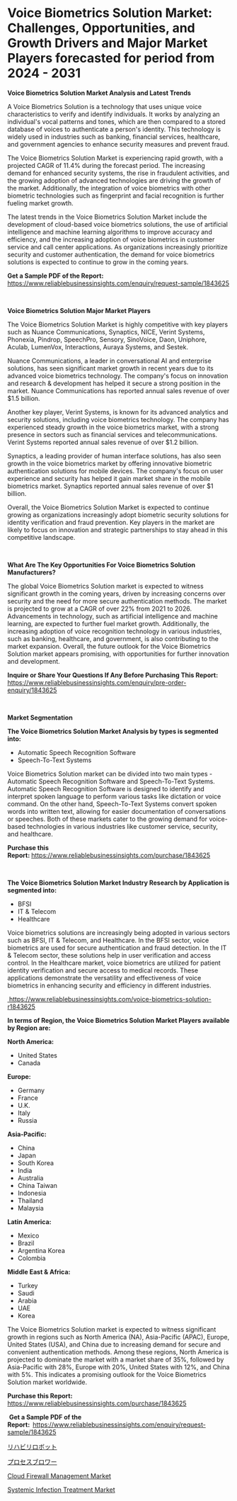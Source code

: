<p><h1>Voice Biometrics Solution Market: Challenges, Opportunities, and Growth Drivers and Major Market Players forecasted for period from 2024 - 2031</h1></p><p><strong>Voice Biometrics Solution Market Analysis and Latest Trends</strong></p>
<p><p>A Voice Biometrics Solution is a technology that uses unique voice characteristics to verify and identify individuals. It works by analyzing an individual's vocal patterns and tones, which are then compared to a stored database of voices to authenticate a person's identity. This technology is widely used in industries such as banking, financial services, healthcare, and government agencies to enhance security measures and prevent fraud.</p><p>The Voice Biometrics Solution Market is experiencing rapid growth, with a projected CAGR of 11.4% during the forecast period. The increasing demand for enhanced security systems, the rise in fraudulent activities, and the growing adoption of advanced technologies are driving the growth of the market. Additionally, the integration of voice biometrics with other biometric technologies such as fingerprint and facial recognition is further fueling market growth.</p><p>The latest trends in the Voice Biometrics Solution Market include the development of cloud-based voice biometrics solutions, the use of artificial intelligence and machine learning algorithms to improve accuracy and efficiency, and the increasing adoption of voice biometrics in customer service and call center applications. As organizations increasingly prioritize security and customer authentication, the demand for voice biometrics solutions is expected to continue to grow in the coming years.</p></p>
<p><strong>Get a Sample PDF of the Report:&nbsp;</strong> <a href="https://www.reliablebusinessinsights.com/enquiry/request-sample/1843625">https://www.reliablebusinessinsights.com/enquiry/request-sample/1843625</a></p>
<p>&nbsp;</p>
<p><strong>Voice Biometrics Solution Major Market Players</strong></p>
<p><p>The Voice Biometrics Solution Market is highly competitive with key players such as Nuance Communications, Synaptics, NICE, Verint Systems, Phonexia, Pindrop, SpeechPro, Sensory, SinoVoice, Daon, Uniphore, Aculab, LumenVox, Interactions, Auraya Systems, and Sestek.</p><p>Nuance Communications, a leader in conversational AI and enterprise solutions, has seen significant market growth in recent years due to its advanced voice biometrics technology. The company's focus on innovation and research & development has helped it secure a strong position in the market. Nuance Communications has reported annual sales revenue of over $1.5 billion.</p><p>Another key player, Verint Systems, is known for its advanced analytics and security solutions, including voice biometrics technology. The company has experienced steady growth in the voice biometrics market, with a strong presence in sectors such as financial services and telecommunications. Verint Systems reported annual sales revenue of over $1.2 billion.</p><p>Synaptics, a leading provider of human interface solutions, has also seen growth in the voice biometrics market by offering innovative biometric authentication solutions for mobile devices. The company's focus on user experience and security has helped it gain market share in the mobile biometrics market. Synaptics reported annual sales revenue of over $1 billion.</p><p>Overall, the Voice Biometrics Solution Market is expected to continue growing as organizations increasingly adopt biometric security solutions for identity verification and fraud prevention. Key players in the market are likely to focus on innovation and strategic partnerships to stay ahead in this competitive landscape.</p></p>
<p>&nbsp;</p>
<p><strong>What Are The Key Opportunities For Voice Biometrics Solution Manufacturers?</strong></p>
<p><p>The global Voice Biometrics Solution market is expected to witness significant growth in the coming years, driven by increasing concerns over security and the need for more secure authentication methods. The market is projected to grow at a CAGR of over 22% from 2021 to 2026. Advancements in technology, such as artificial intelligence and machine learning, are expected to further fuel market growth. Additionally, the increasing adoption of voice recognition technology in various industries, such as banking, healthcare, and government, is also contributing to the market expansion. Overall, the future outlook for the Voice Biometrics Solution market appears promising, with opportunities for further innovation and development.</p></p>
<p><strong>Inquire or Share Your Questions If Any Before Purchasing This Report:</strong> <a href="https://www.reliablebusinessinsights.com/enquiry/pre-order-enquiry/1843625">https://www.reliablebusinessinsights.com/enquiry/pre-order-enquiry/1843625</a></p>
<p>&nbsp;</p>
<p><strong>Market Segmentation</strong></p>
<p><strong>The Voice Biometrics Solution Market Analysis by types is segmented into:</strong></p>
<p><ul><li>Automatic Speech Recognition Software</li><li>Speech-To-Text Systems</li></ul></p>
<p><p>Voice Biometrics Solution market can be divided into two main types - Automatic Speech Recognition Software and Speech-To-Text Systems. Automatic Speech Recognition Software is designed to identify and interpret spoken language to perform various tasks like dictation or voice command. On the other hand, Speech-To-Text Systems convert spoken words into written text, allowing for easier documentation of conversations or speeches. Both of these markets cater to the growing demand for voice-based technologies in various industries like customer service, security, and healthcare.</p></p>
<p><strong>Purchase this Report:&nbsp;</strong><a href="https://www.reliablebusinessinsights.com/purchase/1843625">https://www.reliablebusinessinsights.com/purchase/1843625</a></p>
<p>&nbsp;</p>
<p><strong>The Voice Biometrics Solution Market Industry Research by Application is segmented into:</strong></p>
<p><ul><li>BFSI</li><li>IT & Telecom</li><li>Healthcare</li></ul></p>
<p><p>Voice biometrics solutions are increasingly being adopted in various sectors such as BFSI, IT & Telecom, and Healthcare. In the BFSI sector, voice biometrics are used for secure authentication and fraud detection. In the IT & Telecom sector, these solutions help in user verification and access control. In the Healthcare market, voice biometrics are utilized for patient identity verification and secure access to medical records. These applications demonstrate the versatility and effectiveness of voice biometrics in enhancing security and efficiency in different industries.</p></p>
<p><a href="https://www.reliablebusinessinsights.com/voice-biometrics-solution-r1843625">&nbsp;https://www.reliablebusinessinsights.com/voice-biometrics-solution-r1843625</a></p>
<p><strong>In terms of Region, the Voice Biometrics Solution Market Players available by Region are:</strong></p>
<p>
    <p> <strong> North America: </strong>
        <ul>
            <li>United States</li>
            <li>Canada</li>
        </ul>
        </p> 
    <p> <strong> Europe: </strong>
        <ul>
            <li>Germany</li>
            <li>France</li>
            <li>U.K.</li>
            <li>Italy</li>
            <li>Russia</li>
        </ul>
        </p> 
    <p> <strong> Asia-Pacific: </strong>
        <ul>
            <li>China</li>
            <li>Japan</li>
            <li>South Korea</li>
            <li>India</li>
            <li>Australia</li>
            <li>China Taiwan</li>
            <li>Indonesia</li>
            <li>Thailand</li>
            <li>Malaysia</li>
        </ul>
        </p> 
    <p> <strong> Latin America: </strong>
        <ul>
            <li>Mexico</li>
            <li>Brazil</li>
            <li>Argentina Korea</li>
            <li>Colombia</li>
        </ul>
        </p> 
    <p> <strong> Middle East & Africa: </strong>
        <ul>
            <li>Turkey</li>
            <li>Saudi</li>
            <li>Arabia</li>
            <li>UAE</li>
            <li>Korea</li>
        </ul>
    </p>
    </p>
<p><p>The Voice Biometrics Solution market is expected to witness significant growth in regions such as North America (NA), Asia-Pacific (APAC), Europe, United States (USA), and China due to increasing demand for secure and convenient authentication methods. Among these regions, North America is projected to dominate the market with a market share of 35%, followed by Asia-Pacific with 28%, Europe with 20%, United States with 12%, and China with 5%. This indicates a promising outlook for the Voice Biometrics Solution market worldwide.</p></p>
<p><strong>Purchase this Report: </strong><a href="https://www.reliablebusinessinsights.com/purchase/1843625">https://www.reliablebusinessinsights.com/purchase/1843625</a></p>
<p>&nbsp;<strong>Get a Sample PDF of the Report:&nbsp;&nbsp;</strong><a href="https://www.reliablebusinessinsights.com/enquiry/request-sample/1843625">https://www.reliablebusinessinsights.com/enquiry/request-sample/1843625</a></p>
<p><strong></strong></p>
<p><p><a href="https://github.com/DwightHuels1/Market-Research-Report-List-2/blob/main/6241845181420.md">リハビリロボット</a></p><p><a href="https://github.com/tanyaali3/Market-Research-Report-List-2/blob/main/7067605181419.md">プロセスブロワー</a></p><p><a href="https://github.com/guneycigdem35/Market-Research-Report-List-4/blob/main/cloud-firewall-management-market.md">Cloud Firewall Management Market</a></p><p><a href="https://github.com/biheemgalvinlouises6hokrh3h/Market-Research-Report-List-3/blob/main/systemic-infection-treatment-market.md">Systemic Infection Treatment Market</a></p></p>